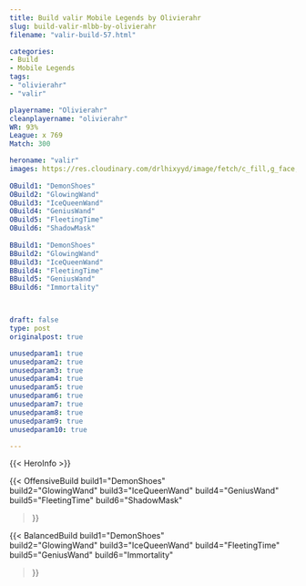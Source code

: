 ```yaml
---
title: Build valir Mobile Legends by Olivierahr
slug: build-valir-mlbb-by-olivierahr
filename: "valir-build-57.html"

categories: 
- Build 
- Mobile Legends
tags: 
- "olivierahr"
- "valir"

playername: "Olivierahr"
cleanplayername: "olivierahr"
WR: 93%
League: x 769
Match: 300 

heroname: "valir"
images: https://res.cloudinary.com/drlhixyyd/image/fetch/c_fill,g_face,f_auto/https://cdn2-build.mobagenie.my.id/p/images/banner/full/valir.jpg
 
OBuild1: "DemonShoes"  
OBuild2: "GlowingWand" 
OBuild3: "IceQueenWand" 
OBuild4: "GeniusWand" 
OBuild5: "FleetingTime" 
OBuild6: "ShadowMask" 
 
BBuild1: "DemonShoes"  
BBuild2: "GlowingWand" 
BBuild3: "IceQueenWand" 
BBuild4: "FleetingTime" 
BBuild5: "GeniusWand" 
BBuild6: "Immortality"



draft: false
type: post
originalpost: true

unusedparam1: true
unusedparam2: true
unusedparam3: true
unusedparam4: true
unusedparam5: true
unusedparam6: true
unusedparam7: true
unusedparam8: true
unusedparam9: true
unusedparam10: true

---
```


{{< HeroInfo >}} 

{{< OffensiveBuild 
build1="DemonShoes"  
build2="GlowingWand" 
build3="IceQueenWand" 
build4="GeniusWand" 
build5="FleetingTime" 
build6="ShadowMask" 
 >}} 

{{< BalancedBuild 
build1="DemonShoes"  
build2="GlowingWand" 
build3="IceQueenWand" 
build4="FleetingTime" 
build5="GeniusWand" 
build6="Immortality" 
 >}}

